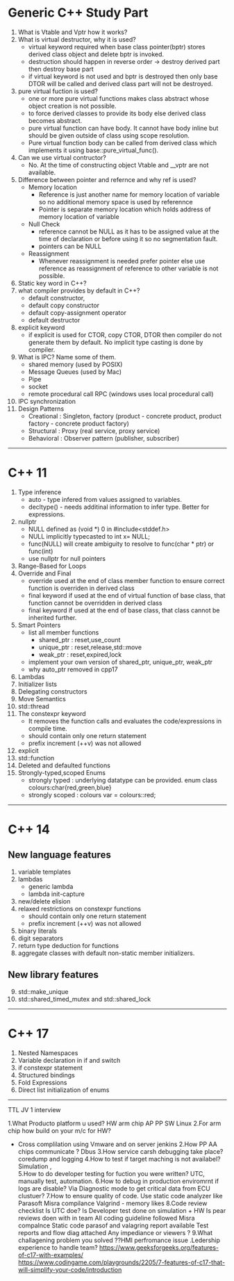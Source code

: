 # Generic C++ Study Part
1. What is Vtable and Vptr how it works?
2. What is virtual destructor, why it is used?
    - virtual keyword required when base class pointer(bptr) stores derived class object and delete bptr is invoked.
    - destruction should happen in reverse order -> destroy derived part then destroy base part
    - if virtual keyword is not used and bptr is destroyed then only base DTOR will be called and derived class part will not be destroyed.
3. pure virtual fuction is used?
    - one or more pure virtual functions makes class abstract whose object creation is not possible.
    - to force derived classes to provide its body else derived class becomes abstract.
    - pure virtual function can have body. It cannot have body inline but should be given outside of class using scope resolution. 
    - Pure virtual function body can be called from derived class which implements it using base::pure_virtual_func().
4. Can we use virtual contructor?
    - No. At the time of constructing object Vtable and __vptr are not available.
5. Difference between pointer and refernce and why ref is used?
    - Memory location
      - Reference is just another name for memory location of variable so no additional memory space is used by referennce
      - Pointer is separate memory location which holds address of memory location of variable
    - Null Check
      - reference cannot be NULL as it has to be assigned value at the time of declaration or before using it so no segmentation fault.
      - pointers can be NULL
    - Reassignment
      - Whenever reassignment is needed prefer pointer else use reference as reassignment of reference to other variable is not possible.
6. Static key word in C++?
7. what compiler provides by default in C++?
    - default constructor, 
    - default copy constructor
    - default copy-assignment operator
    - default destructor
8. explicit keyword
    - if explicit is used for CTOR, copy CTOR, DTOR then compiler do not generate them by default. No implicit type casting is done by compiler.
9. What is IPC? Name some of them.
    - shared memory (used by POSIX)
    - Message Queues (used by Mac)
    - Pipe
    - socket
    - remote procedural call RPC (windows uses local procedural call)
10. IPC synchronization
11. Design Patterns
    - Creational : Singleton, factory  (product - concrete product, product factory - concrete product factory)
    - Structural : Proxy              (real service, proxy service)
    - Behavioral : Observer pattern  (publisher, subscriber)

----------------------------------------------------------------------------
# C++ 11
1. Type inference
    - auto - type infered from values assigned to variables.
    - decltype() - needs additinal information to infer type. Better for expressions.
2. nullptr
    - NULL defined as (void *) 0 in #include<stddef.h>
    - NULL implicitly typecasted to int x= NULL;
    - func(NULL) will create ambiguity to resolve to func(char * ptr) or func(int)
    - use nullptr for null pointers
3. Range-Based for Loops
4. Override and Final
    - override used at the end of class member function to ensure correct function is overriden in derived class
    - final keyword if used at the end of virtual function of base class, that function cannot be overridden in derived class
    - final keyword if used at the end of base class, that class cannot be inherited further.
5. Smart Pointers
    - list all member functions
        - shared_ptr : reset,use_count
        - unique_ptr : reset,release,std::move
        - weak_ptr : reset,expired,lock
    - implement your own version of shared_ptr, unique_ptr, weak_ptr
    - why auto_ptr removed in cpp17
7. Lambdas
8. Initializer lists
9. Delegating constructors
10. Move Semantics
11. std::thread
12. The constexpr keyword
    - It removes the function calls and evaluates the code/expressions in compile time.
    - should contain only one return statement
    - prefix increment (++v) was not allowed
14. explicit
15. std::function
16. Deleted and defaulted functions
17. Strongly-typed,scoped Enums
    - strongly typed : underlying datatype can be provided. enum class colours:char{red,green,blue}
    - strongly scoped : colours var = colours::red;

-------------------------------------------------------------------------------------------------------------------
# C++ 14
## New language features
1. variable templates
2. lambdas
    - generic lambda
    - lambda init-capture
3. new/delete elision
4. relaxed restrictions on constexpr functions
    - should contain only one return statement
    - prefix increment (++v) was not allowed
5. binary literals
6. digit separators
7. return type deduction for functions
8. aggregate classes with default non-static member initializers.

## New library features
9. std::make_unique
10. std::shared_timed_mutex and std::shared_lock

----------------------------------------------------------
# C++ 17
1. Nested Namespaces
2. Variable declaration in if and switch
3. if constexpr statement
4. Structured bindings
5. Fold Expressions
6. Direct list initialization of enums

------------------------------------------------
TTL JV 1 interview

1.What Producto platform u used?
 HW arm chip AP PP
  SW Linux
2.For arm chip how build on your m/c for HW?
-  Cross complilation using Vmware and on server jenkins
2.How PP AA chips communicate ?
Dbus
3.How service carsh debugging take place?
coredump and logging
4.How to test if target maching is not availabel?
Simulation ,  
5.How to do developer testing for fuction you were written?
UTC, manually test, automation.
6.How to debug in production enviromrnt if logs are disable?
Via Diagnostic mode to get critical data from ECU clustuer?
7.How to ensure quality of code.
Use static code analyzer like Parasoft
Misra compilance
Valgrind - memory likes
8.Code review checklist
Is UTC doe?
Is Developer test done on simulation + HW
Is pear reviews doen with in team
All coding guideline followed
Misra compalnce
Static code parasof and valagring report available
Test reports and flow diag attached
Any impediance or viewers ?
9.What challagening problem you solved
??HMI perfromance issue
.Ledership experience to handle team?
https://www.geeksforgeeks.org/features-of-c17-with-examples/
https://www.codingame.com/playgrounds/2205/7-features-of-c17-that-will-simplify-your-code/introduction
